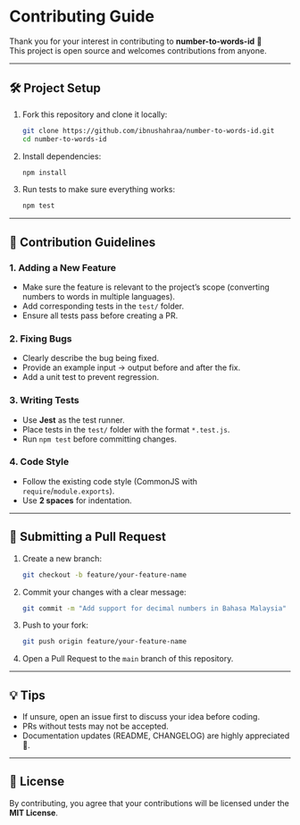 # Contributing Guide

Thank you for your interest in contributing to **number-to-words-id** 🎉  
This project is open source and welcomes contributions from anyone.

---

## 🛠 Project Setup

1. Fork this repository and clone it locally:

   ```bash
   git clone https://github.com/ibnushahraa/number-to-words-id.git
   cd number-to-words-id
   ```

2. Install dependencies:

   ```bash
   npm install
   ```

3. Run tests to make sure everything works:
   ```bash
   npm test
   ```

---

## 📖 Contribution Guidelines

### 1. Adding a New Feature

- Make sure the feature is relevant to the project’s scope (converting numbers to words in multiple languages).
- Add corresponding tests in the `test/` folder.
- Ensure all tests pass before creating a PR.

### 2. Fixing Bugs

- Clearly describe the bug being fixed.
- Provide an example input → output before and after the fix.
- Add a unit test to prevent regression.

### 3. Writing Tests

- Use **Jest** as the test runner.
- Place tests in the `test/` folder with the format `*.test.js`.
- Run `npm test` before committing changes.

### 4. Code Style

- Follow the existing code style (CommonJS with `require`/`module.exports`).
- Use **2 spaces** for indentation.

---

## 🚀 Submitting a Pull Request

1. Create a new branch:

   ```bash
   git checkout -b feature/your-feature-name
   ```

2. Commit your changes with a clear message:

   ```bash
   git commit -m "Add support for decimal numbers in Bahasa Malaysia"
   ```

3. Push to your fork:

   ```bash
   git push origin feature/your-feature-name
   ```

4. Open a Pull Request to the `main` branch of this repository.

---

## 💡 Tips

- If unsure, open an issue first to discuss your idea before coding.
- PRs without tests may not be accepted.
- Documentation updates (README, CHANGELOG) are highly appreciated 🙌.

---

## 📜 License

By contributing, you agree that your contributions will be licensed under the **MIT License**.
